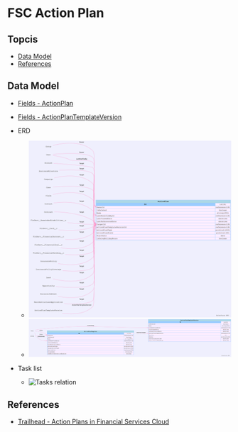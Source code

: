 # FSC Action Plan

## Topcis

- [Data Model](#model)
- [References](#ref)


## Data Model

- [Fields - ActionPlan](img/ActionPlan.csv)
- [Fields - ActionPlanTemplateVersion](img/ActionPlanTemplateVersion.csv)

- ERD
    - ![datamodel SVG ](img/ActionPlan.svg)
    - <img src="img/ActionPlanTemplateVersion.svg" width="800">


- Task list 
    - ![Tasks relation](https://res.cloudinary.com/hy4kyit2a/f_auto,fl_lossy,q_70/learn/modules/action-plans-in-financial-services-cloud/learn-about-action-plans/images/d19aaa4fb102afb1e418a1b9a24ab845_5-d-3730-be-726-b-4-ae-0-a-023-fcbba-6716-d-7-e.png)

## References
- [Trailhead - Action Plans in Financial Services Cloud]( https://trailhead.salesforce.com/content/learn/modules/action-plans-in-financial-services-cloud)
